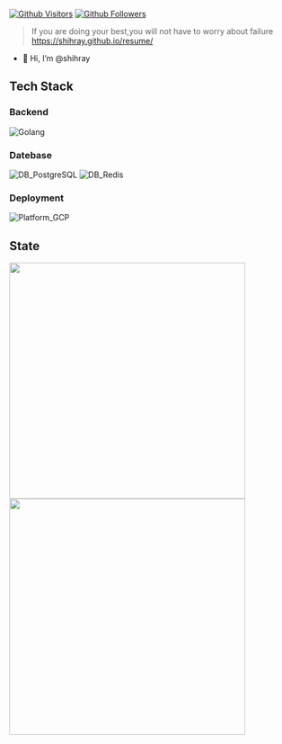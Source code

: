 
[![Github Visitors](https://visitor-badge.glitch.me/badge?page_id=shihray.visitor-badge)](https://github.com/shihray)
[![Github Followers](https://img.shields.io/github/followers/shihray?label=follow&style=social)](https://github.com/shihray)

>If you are doing your best,you will not have to worry about failure
https://shihray.github.io/resume/

- 👋 Hi, I’m @shihray
## Tech Stack

### Backend

![Golang](https://img.shields.io/badge/Go-00ADD8?style=for-the-badge&logo=go&logoColor=white)

### Datebase

![DB_PostgreSQL](https://img.shields.io/badge/PostgreSQL-316192?style=for-the-badge&logo=postgresql&logoColor=white)
![DB_Redis](https://img.shields.io/badge/redis-%23DD0031.svg?&style=for-the-badge&logo=redis&logoColor=white)

### Deployment

![Platform_GCP](https://img.shields.io/badge/Google_Cloud-4285F4?style=for-the-badge&logo=google-cloud&logoColor=white)

## State

<a><img width="420" src="http://github-readme-streak-stats.herokuapp.com?user=shihray&theme=dark"/></a>
<a><img width="420" src="https://github-readme-stats.vercel.app/api?username=shihray&show_icons=true&title_color=FA8B06&text_color=FCFDFC&icon_color=FA8B00&bg_color=151514&border_color=7E7C7B"/></a>
